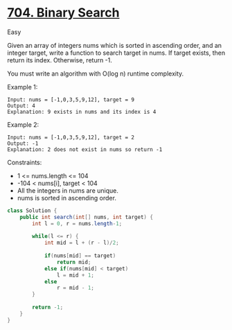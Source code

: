 # [704. Binary Search](https://leetcode.com/problems/binary-search/submissions/1794518306/)
Easy


Given an array of integers nums which is sorted in ascending order, and an integer target, write a function to search target in nums. If target exists, then return its index. Otherwise, return -1.

You must write an algorithm with O(log n) runtime complexity.

 

Example 1:
```
Input: nums = [-1,0,3,5,9,12], target = 9
Output: 4
Explanation: 9 exists in nums and its index is 4
```
Example 2:
```
Input: nums = [-1,0,3,5,9,12], target = 2
Output: -1
Explanation: 2 does not exist in nums so return -1
 ```

Constraints:

- 1 <= nums.length <= 104
- -104 < nums[i], target < 104
- All the integers in nums are unique.
- nums is sorted in ascending order.

```java
class Solution {
    public int search(int[] nums, int target) {
        int l = 0, r = nums.length-1;
        
        while(l <= r) {
            int mid = l + (r - l)/2;
            
            if(nums[mid] == target)
                return mid;
            else if(nums[mid] < target)
                l = mid + 1;
            else
                r = mid - 1;
        }
        
        return -1;
    }
}
```
